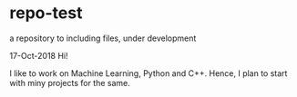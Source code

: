 # repo-test
a repository to including files, under development

17-Oct-2018
Hi!

I like to work on Machine Learning, Python and C++. Hence, I plan to start with miny projects for the same.

